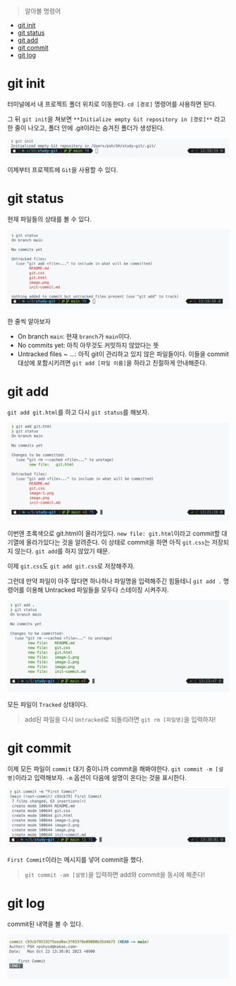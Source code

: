 > 알아볼 명령어

- [git init](#git-init)
- [git status](#git-status)
- [git add](#git-add)
- [git commit](#git-commit)
- [git log](#git-log)

# git init

터미널에서 내 프로젝트 폴더 위치로 이동한다. `cd [경로]` 명령어를 사용하면 된다.

그 뒤 `git init`을 쳐보면 `**Initialize empty Git repository in [경로]**` 라고 한 줄이 나오고, 폴더 안에 .git이라는 숨겨진 폴더가 생성된다.

![git init](image.png)

이제부터 프로젝트에 `Git`을 사용할 수 있다.

# git status

현재 파일들의 상태를 볼 수 있다.

![git status](image-1.png)

한 줄씩 알아보자

- On branch `main`: 현재 `branch`가 `main`이다.
- No commits yet: 아직 아무것도 커밋하지 않았다는 뜻
- Untracked files ~ ...: 아직 git이 관리하고 있지 않은 파일들이다. 이들을 commit 대상에 포함시키려면 `git add [파일 이름]`을 하라고 친절하게 안내해준다.

# git add

`git add git.html`를 하고 다시 `git status`를 해보자.

![git add](image-2.png)

이번엔 초록색으로 git.html이 올라가있다. `new file: git.html`이라고 commit할 대기열에 올라가있다는 것을 알려준다. 이 상태로 commit을 하면 아직 `git.css`는 저장되지 않는다. `git add`를 하지 않았기 때문.

이제 `git.css`도 `git add git.css`로 저장해주자.

그런데 만약 파일이 아주 많다면 하나하나 파일명을 입력해주긴 힘들테니 `git add .` 명령어를 이용해 Untracked 파일들을 모두다 스테이징 시켜주자.

![Alt text](image-3.png)

모든 파일이 `Tracked` 상태이다.

> add된 파일을 다시 `Untracked`로 되돌리려면 `git rm [파일명]`을 입력하자!

# git commit

이제 모든 파일이 `commit` 대기 중이니까 commit을 해봐야한다. `git commit -m [설명]`이라고 입력해보자. `-m` 옵션이 다음에 설명이 온다는 것을 표시한다.

![Alt text](image-4.png)

`First Commit`이라는 메시지를 넣어 commit을 했다.

> `git commit -am [설명]`을 입력하면 add와 commit을 동시에 해준다!

# git log

commit된 내역을 볼 수 있다.

![Alt text](image-5.png)
